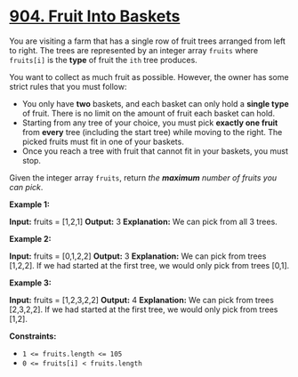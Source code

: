 # [904. Fruit Into Baskets](https://leetcode.com/problems/fruit-into-baskets/)

You are visiting a farm that has a single row of fruit trees arranged from left to right. The trees are represented by an integer array  `fruits`  where  `fruits[i]`  is the  **type**  of fruit the  `ith`  tree produces.

You want to collect as much fruit as possible. However, the owner has some strict rules that you must follow:

-   You only have  **two**  baskets, and each basket can only hold a  **single type**  of fruit. There is no limit on the amount of fruit each basket can hold.
-   Starting from any tree of your choice, you must pick  **exactly one fruit**  from  **every**  tree (including the start tree) while moving to the right. The picked fruits must fit in one of your baskets.
-   Once you reach a tree with fruit that cannot fit in your baskets, you must stop.

Given the integer array  `fruits`, return  _the  **maximum**  number of fruits you can pick_.

**Example 1:**

**Input:** fruits = [1,2,1]
**Output:** 3
**Explanation:** We can pick from all 3 trees.

**Example 2:**

**Input:** fruits = [0,1,2,2]
**Output:** 3
**Explanation:** We can pick from trees [1,2,2].
If we had started at the first tree, we would only pick from trees [0,1].

**Example 3:**

**Input:** fruits = [1,2,3,2,2]
**Output:** 4
**Explanation:** We can pick from trees [2,3,2,2].
If we had started at the first tree, we would only pick from trees [1,2].

**Constraints:**

-   `1 <= fruits.length <= 105`
-   `0 <= fruits[i] < fruits.length`
